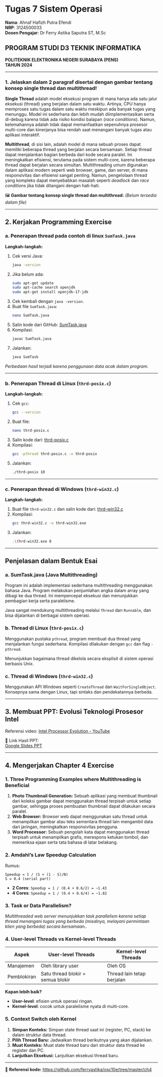 
# Tugas 7 Sistem Operasi

**Nama**: Ahnaf Hafizh Putra Efendi  
**NRP**: 3124500033  
**Dosen Pengajar**: Dr Ferry Astika Saputra ST, M.Sc  

## PROGRAM STUDI D3 TEKNIK INFORMATIKA  
**POLITEKNIK ELEKTRONIKA NEGERI SURABAYA (PENS)**  
**TAHUN 2024**

---

### 1. Jelaskan dalam 2 paragraf disertai dengan gambar tentang konsep single thread dan multithread!

**Single Thread** adalah model eksekusi program di mana hanya ada satu jalur eksekusi (thread) yang berjalan dalam satu waktu. Artinya, CPU hanya memproses satu tugas dalam satu waktu meskipun ada banyak tugas yang menunggu. Model ini sederhana dan lebih mudah diimplementasikan serta di-debug karena tidak ada risiko kondisi balapan (*race conditions*). Namun, kelemahannya adalah tidak dapat memanfaatkan sepenuhnya prosesor multi-core dan kinerjanya bisa rendah saat menangani banyak tugas atau aplikasi interaktif.

**Multithread**, di sisi lain, adalah model di mana sebuah proses dapat memiliki beberapa thread yang berjalan secara bersamaan. Setiap thread dapat menjalankan bagian berbeda dari kode secara paralel. Ini meningkatkan efisiensi, terutama pada sistem multi-core, karena beberapa thread dapat berjalan secara simultan. Multithreading umum digunakan dalam aplikasi modern seperti web browser, game, dan server, di mana responsivitas dan efisiensi sangat penting. Namun, pengelolaan thread yang kompleks dapat menyebabkan masalah seperti *deadlock* dan *race conditions* jika tidak ditangani dengan hati-hati.

🖼️ **Gambar tentang konsep single thread dan multithread:** *(Belum tersedia dalam file)*

---

## 2. Kerjakan Programming Exercise

### a. Penerapan thread pada contoh di linux `SumTask.java`

**Langkah-langkah:**

1. Cek versi Java:
    ```bash
    java -version
    ```
2. Jika belum ada:
    ```bash
    sudo apt-get update
    sudo apt-cache search openjdk
    sudo apt-get install openjdk-17-jdk
    ```
3. Cek kembali dengan `java -version`.
4. Buat file `SumTask.java`:
    ```bash
    nano SumTask.java
    ```
5. Salin kode dari GitHub:
    [SumTask.java](https://github.com/ferryastika/osc10e/blob/master/ch4/SumTask.java)
6. Kompilasi:
    ```bash
    javac SumTask.java
    ```
7. Jalankan:
    ```bash
    java SumTask
    ```

*Perbedaan hasil terjadi karena penggunaan data acak dalam program.*

---

### b. Penerapan Thread di Linux (`thrd-posix.c`)

**Langkah-langkah:**

1. Cek `gcc`:
    ```bash
    gcc --version
    ```
2. Buat file:
    ```bash
    nano thrd-posix.c
    ```
3. Salin kode dari:
    [thrd-posix.c](https://github.com/ferryastika/osc10e/blob/master/ch4/thrd-posix.c)
4. Kompilasi:
    ```bash
    gcc -pthread thrd-posix.c -o thrd-posix
    ```
5. Jalankan:
    ```bash
    ./thrd-posix 10
    ```

---

### c. Penerapan thread di Windows (`thrd-win32.c`)

**Langkah-langkah:**

1. Buat file `thrd-win32.c` dan salin kode dari:
    [thrd-win32.c](https://github.com/ferryastika/osc10e/blob/master/ch4/thrd-win32.c)
2. Kompilasi:
    ```bash
    gcc thrd-win32.c -o thrd-win32.exe
    ```
3. Jalankan:
    ```bash
    .\thrd-win32.exe 8
    ```

---

## Penjelasan dalam Bentuk Esai

### a. SumTask.java (Java Multithreading)

Program ini adalah implementasi sederhana multithreading menggunakan bahasa Java. Program melakukan penjumlahan angka dalam array yang dibagi ke dua thread. Ini mempercepat eksekusi dan menunjukkan pembagian kerja serta paralelisme.

Java sangat mendukung multithreading melalui `Thread` dan `Runnable`, dan bisa dijalankan di berbagai sistem operasi.

### b. Thread di Linux (`thrd-posix.c`)

Menggunakan pustaka `pthread`, program membuat dua thread yang menjalankan fungsi sederhana. Kompilasi dilakukan dengan `gcc` dan flag `-pthread`.

Menunjukkan bagaimana thread dikelola secara eksplisit di sistem operasi berbasis Unix.

### c. Thread di Windows (`thrd-win32.c`)

Menggunakan API Windows seperti `CreateThread` dan `WaitForSingleObject`. Konsepnya sama dengan Linux, tapi sintaks dan pendekatannya berbeda.

---

## 3. Membuat PPT: Evolusi Teknologi Prosesor Intel

Referensi video: [Intel Processor Evolution - YouTube](https://www.youtube.com/watch?v=PT787d9odKk)

📂 Link Hasil PPT:  
[Google Slides PPT](https://docs.google.com/presentation/d/11Rw4ymkdiD37XrMSDI0ZHBiG6DflW4FV/edit?usp=drive_link&ouid=100329338476453495410&rtpof=true&sd=true)

---

## 4. Mengerjakan Chapter 4 Exercise

### 1. Three Programming Examples where Multithreading is Beneficial

1.	**Photo Thumbnail Generation:** Sebuah aplikasi yang membuat thumbnail dari koleksi gambar dapat menggunakan thread terpisah untuk setiap gambar, sehingga proses pembuatan thumbnail dapat dilakukan secara paralel.
2.	**Web Browser:** Browser web dapat menggunakan satu thread untuk menampilkan gambar atau teks sementara thread lain mengambil data dari jaringan, meningkatkan responsivitas pengguna.
3.	**Word Processor:** Sebuah pengolah kata dapat menggunakan thread terpisah untuk menampilkan grafis, merespons ketukan tombol, dan memeriksa ejaan serta tata bahasa di latar belakang.


### 2. Amdahl’s Law Speedup Calculation

Rumus:
```
Speedup = 1 / (S + (1 - S)/N)
S = 0.4 (serial part)
```

- **2 Cores**: `Speedup = 1 / (0.4 + 0.6/2) = ~1.43`
- **4 Cores**: `Speedup = 1 / (0.4 + 0.6/4) = ~1.82`

### 3. Task or Data Parallelism?

 *Multithreaded web server menunjukkan task parallelism karena setiap thread menangani tugas yang berbeda (misalnya, melayani permintaan klien yang berbeda) secara bersamaan.*.

### 4. User-level Threads vs Kernel-level Threads

| Aspek | User-level Threads | Kernel-level Threads |
|-------|--------------------|----------------------|
| Manajemen | Oleh library user | Oleh OS |
| Pemblokiran | Satu thread blokir = semua blokir | Thread lain tetap berjalan |

**Kapan lebih baik?**

- **User-level**: efisien untuk operasi ringan.
- **Kernel-level**: cocok untuk paralelisme nyata di multi-core.

### 5. Context Switch oleh Kernel

1.	**Simpan Konteks:** Simpan state thread saat ini (register, PC, stack) ke dalam struktur data thread.
2.	**Pilih Thread Baru:** Jadwalkan thread berikutnya yang akan dijalankan.
3.	**Muat Konteks:** Muat state thread baru dari struktur data thread ke register dan PC.
4.	**Lanjutkan Eksekusi:** Lanjutkan eksekusi thread baru.


---

📎 **Referensi kode:**
https://github.com/ferryastika/osc10e/tree/master/ch4
